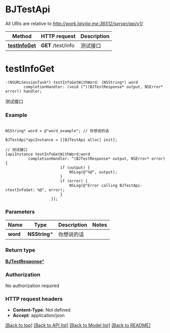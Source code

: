 # BJTestApi

All URIs are relative to *http://work.laiyijie.me:36512/server/api/v1/*

Method | HTTP request | Description
------------- | ------------- | -------------
[**testInfoGet**](BJTestApi.md#testinfoget) | **GET** /test/info | 测试接口


# **testInfoGet**
```objc
-(NSURLSessionTask*) testInfoGetWithWord: (NSString*) word
        completionHandler: (void (^)(BJTestResponse* output, NSError* error)) handler;
```

测试接口

### Example 
```objc

NSString* word = @"word_example"; // 你想说的话

BJTestApi*apiInstance = [[BJTestApi alloc] init];

// 测试接口
[apiInstance testInfoGetWithWord:word
          completionHandler: ^(BJTestResponse* output, NSError* error) {
                        if (output) {
                            NSLog(@"%@", output);
                        }
                        if (error) {
                            NSLog(@"Error calling BJTestApi->testInfoGet: %@", error);
                        }
                    }];
```

### Parameters

Name | Type | Description  | Notes
------------- | ------------- | ------------- | -------------
 **word** | **NSString***| 你想说的话 | 

### Return type

[**BJTestResponse***](BJTestResponse.md)

### Authorization

No authorization required

### HTTP request headers

 - **Content-Type**: Not defined
 - **Accept**: application/json

[[Back to top]](#) [[Back to API list]](../README.md#documentation-for-api-endpoints) [[Back to Model list]](../README.md#documentation-for-models) [[Back to README]](../README.md)

